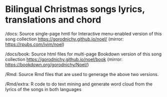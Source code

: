 # Bilingual Christmas songs lyrics, translations and chord 

/docs: 
Source single-page hmtl for Interactive menu-enabled version of this song collection 
<https://gorodnichy.github.io/noel/>  (mirror: https://rpubs.com/ivim/noel)

/docs/book:
Source html files for multi-page Bookdown version of this song collection
https://gorodnichy.github.io/noel/book  (mirror: <https://bookdown.org/gorodnichy/Noel/>)

/Rmd:
Source Rmd files that are used to generage the above two versions.

/Rmd/extra:
R code to do text mining and generate word cloud from the lyrics of the songs in both languages
